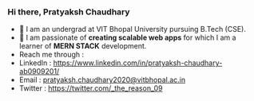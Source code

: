 ### Hi there, Pratyaksh Chaudhary

<!--
**pratyaksh009/pratyaksh009** is a ✨ _special_ ✨ repository because its `README.md` (this file) appears on your GitHub profile.

Here are some ideas to get you started:

- 🔭 I’m currently working on ...
- 🌱 I’m currently learning React.
- 👯 I’m looking to collaborate on web development.
- 🤔 I’m looking for help with ...
- 💬 Ask me about ...
- 📫 How to reach me: pratyakshchaudhary787@gmail.com
- 😄 Pronouns: ...
- ⚡ Fun fact: ...
-->
- 🔭 I am an undergrad at VIT Bhopal University pursuing B.Tech (CSE).
- 👯 I am passionate of **creating scalable web apps** for which I am a learner of **MERN STACK** development.
- Reach me through :
- LinkedIn : https://www.linkedin.com/in/pratyaksh-chaudhary-ab0909201/
- Email : pratyaksh.chaudhary2020@vitbhopal.ac.in
- Twitter : https://twitter.com/_the_reason_09

